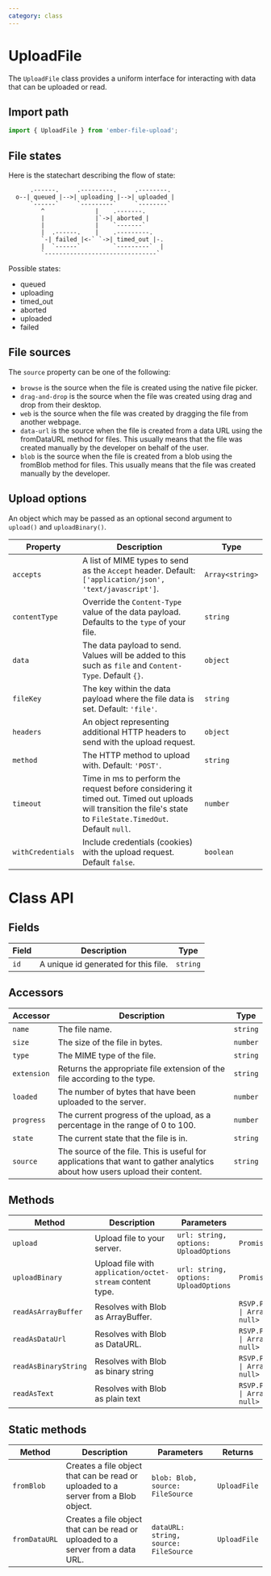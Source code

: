 ```yaml
---
category: class
---
```


# UploadFile

The `UploadFile` class provides a uniform interface for interacting with data that can be uploaded or read.

## Import path

```js
import { UploadFile } from 'ember-file-upload';
```

## File states

Here is the statechart describing the flow of state:

```
      .------.     .---------.     .--------.
  o--| queued |-->| uploading |-->| uploaded |
      `------`     `---------`     `--------`
         ^              |    .-------.
         |              |`->| aborted |
         |              |    `-------`
         |  .------.    |    .---------.
         `-| failed |<-` `->| timed_out |-.
         |  `------`         `---------`  |
         `-------------------------------`
```

Possible states:

- queued
- uploading
- timed_out
- aborted
- uploaded
- failed

## File sources

The `source` property can be one of the following:

- `browse` is the source when the file is created using the native file picker.
- `drag-and-drop` is the source when the file was created using drag and drop from their desktop.
- `web` is the source when the file was created by dragging the file from another webpage.
- `data-url` is the source when the file is created from a data URL using the fromDataURL method for files. This usually means that the file was created manually by the developer on behalf of the user.
- `blob` is the source when the file is created from a blob using the fromBlob method for files. This usually means that the file was created manually by the developer.

## Upload options

An object which may be passed as an optional second argument to `upload()` and `uploadBinary()`.

| Property          | Description                                                                                                                                                    | Type             |
| ----------------- | -------------------------------------------------------------------------------------------------------------------------------------------------------------- | ---------------- |
| `accepts`         | A list of MIME types to send as the `Accept` header. Default: `['application/json', 'text/javascript']`.                                                       | `Array<string> ` |
| `contentType`     | Override the `Content-Type` value of the data payload. Defaults to the `type` of your file.                                                                    | `string`         |
| `data`            | The data payload to send. Values will be added to this such as `file` and `Content-Type`. Default `{}`.                                                        | `object`         |
| `fileKey`         | The key within the data payload where the file data is set. Default: `'file'`.                                                                                 | `string`         |
| `headers`         | An object representing additional HTTP headers to send with the upload request.                                                                                | `object`         |
| `method`          | The HTTP method to upload with. Default: `'POST'`.                                                                                                             | `string `        |
| `timeout`         | Time in ms to perform the request before considering it timed out. Timed out uploads will transition the file's state to `FileState.TimedOut`. Default `null`. | `number `        |
| `withCredentials` | Include credentials (cookies) with the upload request. Default `false`.                                                                                        | `boolean `       |

# Class API

## Fields

| Field | Description                          | Type     |
| ----- | ------------------------------------ | -------- |
| `id`  | A unique id generated for this file. | `string` |

## Accessors

| Accessor    | Description                                                                                                                 | Type     |
| ----------- | --------------------------------------------------------------------------------------------------------------------------- | -------- |
| `name`      | The file name.                                                                                                              | `string` |
| `size`      | The size of the file in bytes.                                                                                              | `number` |
| `type`      | The MIME type of the file.                                                                                                  | `string` |
| `extension` | Returns the appropriate file extension of the file according to the type.                                                   | `string` |
| `loaded`    | The number of bytes that have been uploaded to the server.                                                                  | `number` |
| `progress`  | The current progress of the upload, as a percentage in the range of 0 to 100.                                               | `number` |
| `state`     | The current state that the file is in.                                                                                      | `string` |
| `source`    | The source of the file. This is useful for applications that want to gather analytics about how users upload their content. | `string` |

## Methods

| Method               | Description                                               | Parameters                            | Returns                                       |
| -------------------- | --------------------------------------------------------- | ------------------------------------- | --------------------------------------------- |
| `upload`             | Upload file to your server.                               | `url: string, options: UploadOptions` | `Promise<Response>`                           |
| `uploadBinary`       | Upload file with `application/octet-stream` content type. | `url: string, options: UploadOptions` | `Promise<Response>`                           |
| `readAsArrayBuffer`  | Resolves with Blob as ArrayBuffer.                        |                                       | `RSVP.Promise<string \| ArrayBuffer \| null>` |
| `readAsDataUrl`      | Resolves with Blob as DataURL.                            |                                       | `RSVP.Promise<string \| ArrayBuffer \| null>` |
| `readAsBinaryString` | Resolves with Blob as binary string                       |                                       | `RSVP.Promise<string \| ArrayBuffer \| null>` |
| `readAsText`         | Resolves with Blob as plain text                          |                                       | `RSVP.Promise<string \| ArrayBuffer \| null>` |

## Static methods

| Method        | Description                                                                        | Parameters                            | Returns      |
| ------------- | ---------------------------------------------------------------------------------- | ------------------------------------- | ------------ |
| `fromBlob`    | Creates a file object that can be read or uploaded to a server from a Blob object. | `blob: Blob, source: FileSource`      | `UploadFile` |
| `fromDataURL` | Creates a file object that can be read or uploaded to a server from a data URL.    | `dataURL: string, source: FileSource` | `UploadFile` |
